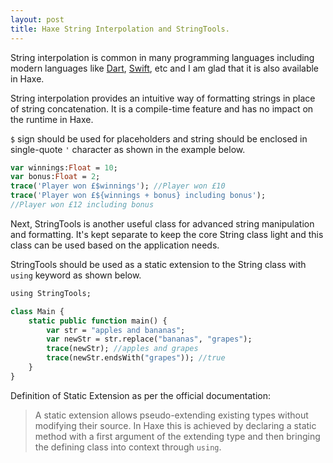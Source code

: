 ```yaml
---
layout: post
title: Haxe String Interpolation and StringTools.
---
```


String interpolation is common in many programming languages including modern languages like [Dart](https://www.dartlang.org/articles/idiomatic-dart/#strings-and-interpolation), [Swift](https://developer.apple.com/library/ios/documentation/swift/conceptual/Swift_Programming_Language/StringsAndCharacters.html), etc and I am glad that it is also available in Haxe.

String interpolation provides an intuitive way of formatting strings in place of string concatenation. It is a compile-time feature and has no impact on the runtime in Haxe. 

`$` sign should be used for placeholders and string should be enclosed in single-quote `'` character as shown in the example below.

```haxe
var winnings:Float = 10;
var bonus:Float = 2;
trace('Player won £$winnings'); //Player won £10
trace('Player won £${winnings + bonus} including bonus');
//Player won £12 including bonus
```

Next, StringTools is another useful class for advanced string manipulation and formatting. It's kept separate to keep the core String class light and this class can be used based on the application needs.

StringTools should be used as a static extension to the String class with `using` keyword as shown below.

```haxe
using StringTools;

class Main {
    static public function main() {
        var str = "apples and bananas";
        var newStr = str.replace("bananas", "grapes");
        trace(newStr); //apples and grapes
        trace(newStr.endsWith("grapes")); //true
    }
}

```

Definition of Static Extension as per the official documentation:

> A static extension allows pseudo-extending existing types without modifying their source. In Haxe this is achieved by declaring a static method with a first argument of the extending type and then bringing the defining class into context through `using`.
